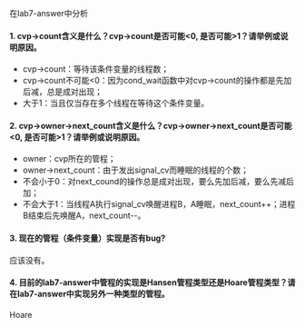 
在lab7-answer中分析

#### 1. cvp->count含义是什么？cvp->count是否可能<0, 是否可能>1？请举例或说明原因。

- cvp->count：等待该条件变量的线程数；
- cvp->count不可能<0：因为cond_wait函数中对cvp->count的操作都是先加后减，总是成对出现；
- 大于1：当且仅当存在多个线程在等待这个条件变量。

#### 2. cvp->owner->next_count含义是什么？cvp->owner->next_count是否可能<0, 是否可能>1？请举例或说明原因。

- owner：cvp所在的管程；
- owner->next_count：由于发出signal_cv而睡眠的线程的个数；
- 不会小于0：对next_cound的操作总是成对出现，要么先加后减，要么先减后加；
- 不会大于1：当线程A执行signal_cv唤醒进程B，A睡眠，next_count++；进程B结束后先唤醒A，next_count--。

#### 3. 现在的管程（条件变量）实现是否有bug?

应该没有。


#### 4. 目前的lab7-answer中管程的实现是Hansen管程类型还是Hoare管程类型？请在lab7-answer中实现另外一种类型的管程。

Hoare



